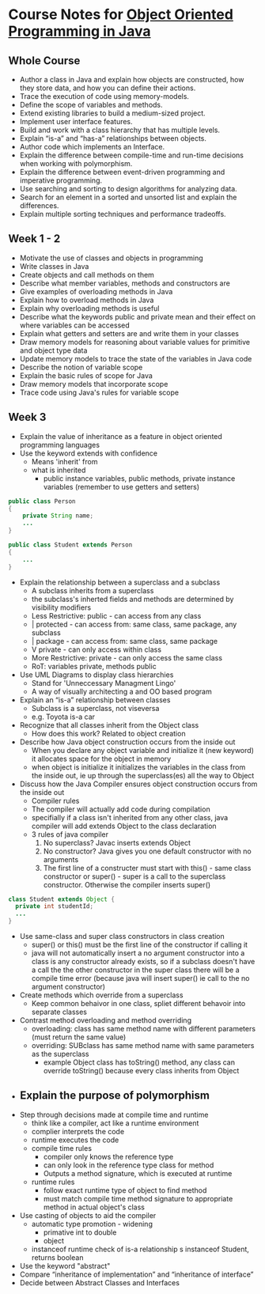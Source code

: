 # Course Notes for [Object Oriented Programming in Java](https://www.coursera.org/learn/object-oriented-java/)

## Whole Course
* Author a class in Java and explain how objects are constructed, how they store data, and how you can define their actions.
* Trace the execution of code using memory-models.
* Define the scope of variables and methods.
* Extend existing libraries to build a medium-sized project.
* Implement user interface features.
* Build and work with a class hierarchy that has multiple levels.
* Explain “is-a” and “has-a” relationships between objects.
* Author code which implements an Interface.
* Explain the difference between compile-time and run-time decisions when working with polymorphism.
* Explain the difference between event-driven programming and imperative programming.
* Use searching and sorting to design algorithms for analyzing data.
* Search for an element in a sorted and unsorted list and explain the differences.
* Explain multiple sorting techniques and performance tradeoffs.

## Week 1 - 2
* Motivate the use of classes and objects in programming
* Write classes in Java
* Create objects and call methods on them
* Describe what member variables, methods and constructors are
* Give examples of overloading methods in Java
* Explain how to overload methods in Java
* Explain why overloading methods is useful
* Describe what the keywords public and private mean and their effect on where variables can be accessed
* Explain what getters and setters are and write them in your classes
* Draw memory models for reasoning about variable values for primitive and object type data
* Update memory models to trace the state of the variables in Java code
* Describe the notion of variable scope
* Explain the basic rules of scope for Java
* Draw memory models that incorporate scope
* Trace code using Java's rules for variable scope

## Week 3
* Explain the value of inheritance as a feature in object oriented programming languages
* Use the keyword extends with confidence
  * Means 'inherit' from
  * what is inherited
    * public instance variables, public methods, private instance variables (remember to use getters and setters)
```java
public class Person
{
	private String name;
	...
}

public class Student extends Person
{
	...
}
```
* Explain the relationship between a superclass and a subclass
  * A subclass inherits from a superclass
  * the subclass's inherted fields and methods are determined by visibility modifiers
  * Less Restrictive: public - can access from any class
  * | protected - can access from: same class, same package, any subclass
  * | package - can access from: same class, same package
  * V private - can only access within class
  * More Restrictive: private - can only access the same class
  * RoT: variables private, methods public 
* Use UML Diagrams to display class hierarchies
  * Stand for 'Unneccessary Managment Lingo'
  * A way of visually architecting a and OO based program
* Explain an “is-a” relationship between classes
  * Subclass is a superclass, not viseversa
  * e.g. Toyota is-a car
* Recognize that all classes inherit from the Object class
  * How does this work? Related to object creation
* Describe how Java object construction occurs from the inside out
  * When you declare any object variable and initialize it (new keyword) it allocates space for the object in memory
  * when object is initialize it initializes the variables in the class from the inside out, ie up through the superclass(es) all the way to Object
* Discuss how the Java Compiler ensures object construction occurs from the inside out
  * Compiler rules
  * The compiler will actually add code during compilation
  * specifially if a class isn't inherited from any other class, java compiler will add extends Object to the class declaration
  * 3 rules of java compiler
    1. No superclass? Javac inserts extends Object
    2. No constructor? Java gives you one default constructor with no arguments 
    3. The first line of a constructer must start with this() - same class constructor or super() - super is a call to the superclass constructor. Otherwise the compiler inserts super()
```java
class Student extends Object {
  private int studentId;
  ...
}
```
* Use same-class and super class constructors in class creation
  - super() or this() must be the first line of the constructor if calling it
  - java will not automatically insert a no argument constructor into a class is any constructor already exists, so if a subclass doesn't have a call the the other constructor in the super class there will be a compile time error (because java will insert super() ie call to the no argument constructor) 
* Create methods which override from a superclass
  - Keep common behaivor in one class, spliet different behavoir into separate classes
* Contrast method overloading and method overriding
  * overloading: class has same method name with different parameters (must return the same value)
  * overriding: SUBclass has same method name with same parameters as the superclass
    - example Object class has toString() method, any class can override toString() because every class inherits from Object
* Explain the purpose of polymorphism
  - 
* Step through decisions made at compile time and runtime
  - think like a compiler, act like a runtime environment
  - complier interprets the code
  - runtime executes the code
  - compile time rules
    + compiler only knows the reference type 
    + can only look in the reference type class for method
    + Outputs a method signature, which is executed at runtime
  - runtime rules
    + follow exact runtime type of object to find method
    + must match compile time method signature to appropriate method in actual object's class
* Use casting of objects to aid the compiler
  - automatic type promotion - widening
    + primative int to double
    + object
  - instanceof runtime check of is-a relationship s instanceof Student, returns boolean
* Use the keyword "abstract"
* Compare “inheritance of implementation” and “inheritance of interface”
* Decide between Abstract Classes and Interfaces